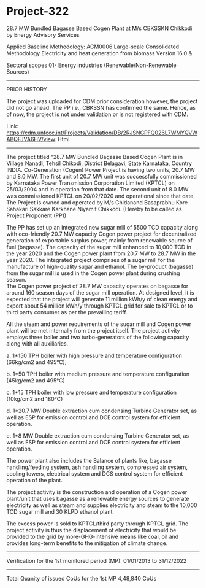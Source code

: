 # Project-322
 28.7 MW Bundled Bagasse Based Cogen Plant at M/s CBKSSKN Chikkodi by Energy Advisory Services

 Applied Baseline Methodology:
ACM0006 Large-scale Consolidated Methodology
Electricity and heat generation from biomass Version
16.0 &

Sectoral scopes 01- Energy industries (Renewable/Non-Renewable
Sources) 
____________________
PRIOR HISTORY

The project was uploaded for CDM prior consideration however, the project did not go ahead. The
PP i.e., CBKSSN has confirmed the same. Hence, as of now, the project is not under validation or is
not registered with CDM.

Link: https://cdm.unfccc.int/Projects/Validation/DB/2RJSNGPFQ026L7WMYQVWABQFJVA6HV/view.
Html
___________________

The project titled “28.7 MW Bundled Bagasse Based Cogen Plant is in Village Nanadi, Tehsil
Chikodi, District Belagavi, State Karnataka, Country INDIA.
Co-Generation (Cogen) Power Project is having two units, 20.7 MW and 8.0 MW. The first unit of 20.7
MW unit was successfully commissioned by Karnataka Power Transmission Corporation Limited
(KPTCL) on 25/03/2004 and in operation from that date. The second unit of 8.0 MW was commissioned
KPTCL on 20/02/2020 and operational since that date. The Project is owned and operated by M/s
Chidanand Basaprabhu Kore Sahakari Sakkare Karkhane Niyamit Chikkodi. (Hereby to be called as
Project Proponent (PP))

The PP has set up an integrated new sugar mill of 5500 TCD capacity along with eco-friendly 20.7
MW capacity Cogen power project for decentralized generation of exportable surplus power, mainly
from renewable source of fuel (bagasse). The capacity of the sugar mill enhanced to 10,000 TCD in
the year 2020 and the Cogen power plant from 20.7 MW to 28.7 MW in the year 2020.
The integrated project comprises of a sugar mill for the manufacture of high-quality sugar and
ethanol. The by-product (bagasse) from the sugar mill is used in the Cogen power plant during
crushing season.
\
The Cogen power project of 28.7 MW capacity operates on bagasse for around 160 season days of
the sugar mill operation. At designed level, it is expected that the project will generate 11 million
kWh/y of clean energy and export about 54 million kWh/y through KPTCL grid for sale to KPTCL
or to third party consumer as per the prevailing tariff.

All the steam and power requirements of the sugar mill and Cogen power plant will be met internally
from the project itself. The project activity employs three boiler and two turbo-generators of the
following capacity along with all auxiliaries.

a. 1*150 TPH boiler with high pressure and temperature configuration (66kg/cm2
and
495°C),

b. 1*50 TPH boiler with medium pressure and temperature configuration (45kg/cm2
and
495°C)

c. 1*15 TPH boiler with low pressure and temperature configuration (10kg/cm2
and 180°C)

d. 1*20.7 MW Double extraction cum condensing Turbine Generator set, as well as ESP for
emission control and DCE control system for efficient operation.

e. 1*8 MW Double extraction cum condensing Turbine Generator set, as well as ESP for
emission control and DCE control system for efficient operation.

The power plant also includes the Balance of plants like, bagasse handling/feeding system, ash
handling system, compressed air system, cooling towers, electrical system and DCS control system
for efficient operation of the plant.

The project activity is the construction and operation of a Cogen power plant/unit that uses bagasse
as a renewable energy sources to generate electricity as well as steam and supplies electricity and
steam to the 10,000 TCD sugar mill and 30 KLPD ethanol plant.

The excess power is sold to KPTCL/third party through KPTCL grid. The project activity is thus the
displacement of electricity that would be provided to the grid by more-GHG-intensive means like
coal, oil and provides long-term benefits to the mitigation of climate change.

_____________
Verification for the 1st monitored period (MP): 01/01/2013 to 31/12/2022
_____________________
Total Quanity of issued CoUs for the 1st MP 4,48,840 CoUs
